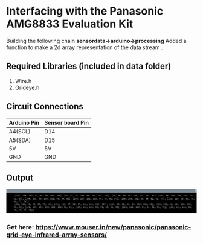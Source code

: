 # Interfacing with the Panasonic AMG8833 Evaluation Kit

Building the following chain **sensordata->arduino->processing** 
Added a function to make a 2d array representation of the data stream .  

## Required Libraries (included in data folder)
1. Wire.h
2. Grideye.h

## Circuit Connections
Arduino Pin | Sensor board Pin
------------|-----------------
A4(SCL)     |       D14
A5(SDA)     |       D15
5V          |       5V
GND         |       GND


## Output
![Output Image](/data/output.png)


### Get here: https://www.mouser.in/new/panasonic/panasonic-grid-eye-infrared-array-sensors/
